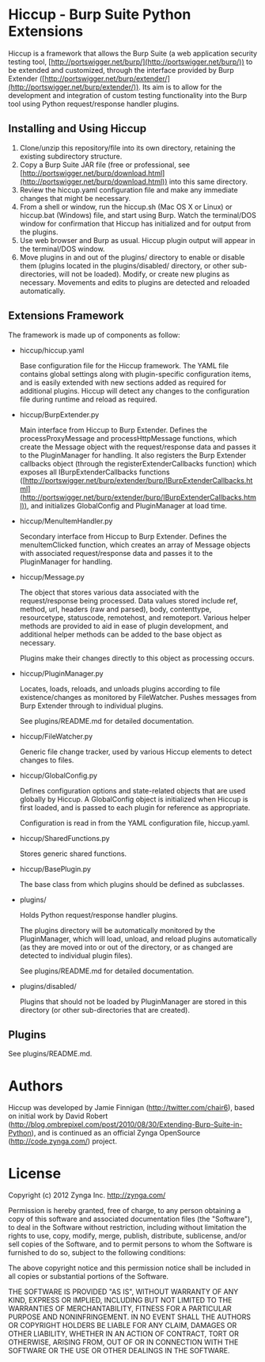 Hiccup - Burp Suite Python Extensions
=====================================

Hiccup is a framework that allows the Burp Suite (a web application security testing tool, [http://portswigger.net/burp/](http://portswigger.net/burp/)) to be extended and customized, through the interface provided by Burp Extender ([http://portswigger.net/burp/extender/](http://portswigger.net/burp/extender/)).  Its aim is to allow for the development and integration of custom testing functionality into the Burp tool using Python request/response handler plugins.


Installing and Using Hiccup
---------------------------

1. Clone/unzip this repository/file into its own directory, retaining the existing subdirectory structure.
2. Copy a Burp Suite JAR file (free or professional, see [http://portswigger.net/burp/download.html](http://portswigger.net/burp/download.html)) into this same directory.
3. Review the hiccup.yaml configuration file and make any immediate changes that might be necessary.
4. From a shell or window, run the hiccup.sh (Mac OS X or Linux) or hiccup.bat (Windows) file, and start using Burp.  Watch the terminal/DOS window for confirmation that Hiccup has initialized and for output from the plugins.
5. Use web browser and Burp as usual.  Hiccup plugin output will appear in the terminal/DOS window.
6. Move plugins in and out of the plugins/ directory to enable or disable them (plugins located in the plugins/disabled/ directory, or other sub-directories, will not be loaded).  Modify, or create new plugins as necessary.  Movements and edits to plugins are detected and reloaded automatically.


Extensions Framework
--------------------

The framework is made up of components as follow:

* hiccup/hiccup.yaml

    Base configuration file for the Hiccup framework.  The YAML file contains global settings along with plugin-specific configuration items, and is easily extended with new sections added as required for additional plugins.  Hiccup will detect any changes to the configuration file during runtime and reload as required.

* hiccup/BurpExtender.py

    Main interface from Hiccup to Burp Extender.  Defines the processProxyMessage and processHttpMessage functions, which create the Message object with the request/response data and passes it to the PluginManager for handling.  It also registers the Burp Extender callbacks object (through the registerExtenderCallbacks function) which exposes all IBurpExtenderCallbacks functions ([http://portswigger.net/burp/extender/burp/IBurpExtenderCallbacks.html](http://portswigger.net/burp/extender/burp/IBurpExtenderCallbacks.html)), and initializes GlobalConfig and PluginManager at load time.

* hiccup/MenuItemHandler.py

    Secondary interface from Hiccup to Burp Extender.  Defines the menuItemClicked function, which creates an array of Message objects with associated request/response data and passes it to the PluginManager for handling.

* hiccup/Message.py

    The object that stores various data associated with the request/response being processed.  Data values stored include ref, method, url, headers (raw and parsed), body, contenttype, resourcetype, statuscode, remotehost, and remoteport.  Various helper methods are provided to aid in ease of plugin development, and additional helper methods can be added to the base object as necessary.

    Plugins make their changes directly to this object as processing occurs.

* hiccup/PluginManager.py

    Locates, loads, reloads, and unloads plugins according to file existence/changes as monitored by FileWatcher.  Pushes messages from Burp Extender through to individual plugins.

    See plugins/README.md for detailed documentation.

* hiccup/FileWatcher.py

    Generic file change tracker, used by various Hiccup elements to detect changes to files.

* hiccup/GlobalConfig.py

    Defines configuration options and state-related objects that are used globally by Hiccup.  A GlobalConfig object is initialized when Hiccup is first loaded, and is passed to each plugin for reference as appropriate.

    Configuration is read in from the YAML configuration file, hiccup.yaml.

* hiccup/SharedFunctions.py

    Stores generic shared functions.

* hiccup/BasePlugin.py

    The base class from which plugins should be defined as subclasses.

* plugins/

    Holds Python request/response handler plugins.

    The plugins directory will be automatically monitored by the PluginManager, which will load, unload, and reload plugins automatically (as they are moved into or out of the directory, or as changed are detected to individual plugin files).

    See plugins/README.md for detailed documentation.

* plugins/disabled/

    Plugins that should not be loaded by PluginManager are stored in this directory (or other sub-directories that are created).


Plugins
-------

See plugins/README.md.


Authors
=======
Hiccup was developed by Jamie Finnigan (http://twitter.com/chair6), based on initial work by David Robert (http://blog.ombrepixel.com/post/2010/08/30/Extending-Burp-Suite-in-Python), and is continued as an official Zynga OpenSource (http://code.zynga.com/) project.


License
=======
Copyright (c) 2012 Zynga Inc. http://zynga.com/

Permission is hereby granted, free of charge, to any person obtaining a copy of this software and associated documentation files (the "Software"), to deal in the Software without restriction, including without limitation the rights to use, copy, modify, merge, publish, distribute, sublicense, and/or sell copies of the Software, and to permit persons to whom the Software is furnished to do so, subject to the following conditions:

The above copyright notice and this permission notice shall be included in all copies or substantial portions of the Software.

THE SOFTWARE IS PROVIDED "AS IS", WITHOUT WARRANTY OF ANY KIND, EXPRESS OR IMPLIED, INCLUDING BUT NOT LIMITED TO THE WARRANTIES OF MERCHANTABILITY, FITNESS FOR A PARTICULAR PURPOSE AND NONINFRINGEMENT. IN NO EVENT SHALL THE AUTHORS OR COPYRIGHT HOLDERS BE LIABLE FOR ANY CLAIM, DAMAGES OR OTHER LIABILITY, WHETHER IN AN ACTION OF CONTRACT, TORT OR OTHERWISE, ARISING FROM, OUT OF OR IN CONNECTION WITH THE SOFTWARE OR THE USE OR OTHER DEALINGS IN THE SOFTWARE.
